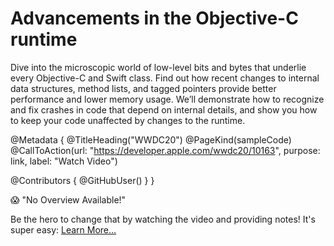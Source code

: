 # Advancements in the Objective-C runtime

Dive into the microscopic world of low-level bits and bytes that underlie every Objective-C and Swift class. Find out how recent changes to internal data structures, method lists, and tagged pointers provide better performance and lower memory usage. We’ll demonstrate how to recognize and fix crashes in code that depend on internal details, and show you how to keep your code unaffected by changes to the runtime.

@Metadata {
   @TitleHeading("WWDC20")
   @PageKind(sampleCode)
   @CallToAction(url: "https://developer.apple.com/wwdc20/10163", purpose: link, label: "Watch Video")

   @Contributors {
      @GitHubUser(<replace this with your GitHub handle>)
   }
}

😱 "No Overview Available!"

Be the hero to change that by watching the video and providing notes! It's super easy:
 [Learn More…](https://wwdcnotes.github.io/WWDCNotes/documentation/wwdcnotes/contributing)
